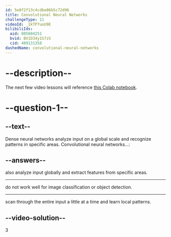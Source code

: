```yaml
---
id: 5e8f2f13c4cdbe86b5c72d96
title: Convolutional Neural Networks
challengeType: 11
videoId: _1kTP7uoU9E
bilibiliIds:
  aid: 805604251
  bvid: BV1D34y1S7zS
  cid: 409131358
dashedName: convolutional-neural-networks
---
```


# --description--

The next few video lessons will reference [this Colab notebook](https://colab.research.google.com/drive/1ZZXnCjFEOkp_KdNcNabd14yok0BAIuwS#forceEdit=true&sandboxMode=true).

# --question-1--

## --text--

Dense neural networks analyze input on a global scale and recognize patterns in specific areas. Convolutional neural networks...:

## --answers--

also analyze input globally and extract features from specific areas.

---

do not work well for image classification or object detection.

---

scan through the entire input a little at a time and learn local patterns.

## --video-solution--

3

